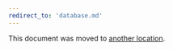 ```yaml
---
redirect_to: 'database.md'
---
```


This document was moved to [another location](../postgresql/index.md).
